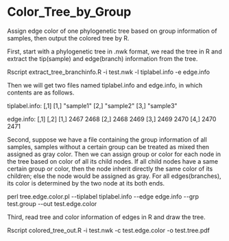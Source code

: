 # Color_Tree_by_Group
Assign edge color of one phylogenetic tree based on group information of samples, then output the colored tree by R.

First, start with a phylogenetic tree in .nwk format, we read the tree in R and extract the tip(sample) and edge(branch) information from the tree.

Rscript extract_tree_branchinfo.R -i test.nwk -l tiplabel.info -e edge.info

Then we will get two files named tiplabel.info and edge.info, in which contents are as follows.

tiplabel.info:
        [,1]
   [1,] "sample1"
   [2,] "sample2"
   [3,] "sample3"
   
edge.info:
        [,1] [,2]
   [1,] 2467 2468
   [2,] 2468 2469
   [3,] 2469 2470
   [4,] 2470 2471


Second, suppose we have a file containing the group information of all samples, samples without a certain group can be treated as mixed then assigned as gray color. Then we can assign group or color for each node in the tree based on color of all its child nodes. If all child nodes have a same certain group or color, then the node inherit directly the same color of its children; else the node would be assigned as gray. For all edges(branches), its color is determined by the two node at its both ends.

perl tree.edge.color.pl --tiplabel tiplabel.info --edge edge.info --grp test.group --out test.edge.color

Third, read tree and color information of edges in R and draw the tree.

Rscript colored_tree_out.R -i test.nwk -c test.edge.color -o test.tree.pdf

